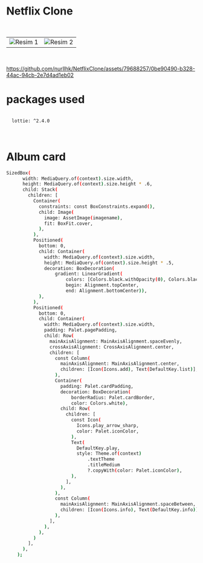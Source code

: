 # Netflix Clone

<br>

<table>
  <tr>
    <td>
      <img src="https://github.com/nurllhk/NetflixClone/assets/79688257/116fda1d-47a7-4ffb-98ee-cf760120871d" alt="Resim 1" style="max-width: 100%;" />
    </td>
    <td>
      <img src="https://github.com/nurllhk/NetflixClone/assets/79688257/89d24032-325c-40d4-83ca-43a6b32a50a5" alt="Resim 2" style="max-width: 100%;" />
    </td>
  </tr>
</table>



<br>







https://github.com/nurllhk/NetflixClone/assets/79688257/0be90490-b328-44ac-94cb-2e7d4ad1eb02










# packages used

```sh

  lottie: ^2.4.0

 ```
<br>

# Album card

```sh 
SizedBox(
      width: MediaQuery.of(context).size.width,
      height: MediaQuery.of(context).size.height * .6,
      child: Stack(
        children: [
          Container(
            constraints: const BoxConstraints.expand(),
            child: Image(
              image: AssetImage(imagename),
              fit: BoxFit.cover,
            ),
          ),
          Positioned(
            bottom: 0,
            child: Container(
              width: MediaQuery.of(context).size.width,
              height: MediaQuery.of(context).size.height * .5,
              decoration: BoxDecoration(
                  gradient: LinearGradient(
                      colors: [Colors.black.withOpacity(0), Colors.black],
                      begin: Alignment.topCenter,
                      end: Alignment.bottomCenter)),
            ),
          ),
          Positioned(
            bottom: 0,
            child: Container(
              width: MediaQuery.of(context).size.width,
              padding: Palet.pagePadding,
              child: Row(
                mainAxisAlignment: MainAxisAlignment.spaceEvenly,
                crossAxisAlignment: CrossAxisAlignment.center,
                children: [
                  const Column(
                    mainAxisAlignment: MainAxisAlignment.center,
                    children: [Icon(Icons.add), Text(DefaultKey.list)],
                  ),
                  Container(
                    padding: Palet.cardPadding,
                    decoration: BoxDecoration(
                        borderRadius: Palet.cardBorder,
                        color: Colors.white),
                    child: Row(
                      children: [
                        const Icon(
                          Icons.play_arrow_sharp,
                          color: Palet.iconColor,
                        ),
                        Text(
                          DefaultKey.play,
                          style: Theme.of(context)
                              .textTheme
                              .titleMedium
                              ?.copyWith(color: Palet.iconColor),
                        ),
                      ],
                    ),
                  ),
                  const Column(
                    mainAxisAlignment: MainAxisAlignment.spaceBetween,
                    children: [Icon(Icons.info), Text(DefaultKey.info)],
                  ),
                ],
              ),
            ),
          )
        ],
      ),
    );
 
 ```

